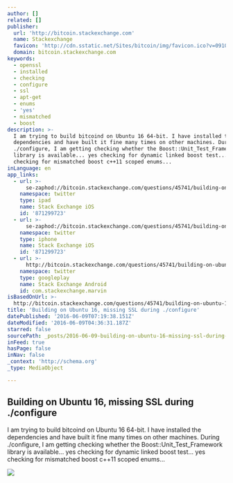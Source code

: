 ```yaml
---
author: []
related: []
publisher:
  url: 'http://bitcoin.stackexchange.com'
  name: Stackexchange
  favicon: 'http://cdn.sstatic.net/Sites/bitcoin/img/favicon.ico?v=0910168c5c65'
  domain: bitcoin.stackexchange.com
keywords:
  - openssl
  - installed
  - checking
  - configure
  - ssl
  - apt-get
  - enums
  - 'yes'
  - mismatched
  - boost
description: >-
  I am trying to build bitcoind on Ubuntu 16 64-bit. I have installed the
  dependencies and have built it fine many times on other machines. During
  ./configure, I am getting checking whether the Boost::Unit_Test_Framework
  library is available... yes checking for dynamic linked boost test... yes
  checking for mismatched boost c++11 scoped enums...
inLanguage: en
app_links:
  - url: >-
      se-zaphod://bitcoin.stackexchange.com/questions/45741/building-on-ubuntu-16-missing-ssl-during-configure
    namespace: twitter
    type: ipad
    name: Stack Exchange iOS
    id: '871299723'
  - url: >-
      se-zaphod://bitcoin.stackexchange.com/questions/45741/building-on-ubuntu-16-missing-ssl-during-configure
    namespace: twitter
    type: iphone
    name: Stack Exchange iOS
    id: '871299723'
  - url: >-
      http://bitcoin.stackexchange.com/questions/45741/building-on-ubuntu-16-missing-ssl-during-configure
    namespace: twitter
    type: googleplay
    name: Stack Exchange Android
    id: com.stackexchange.marvin
isBasedOnUrl: >-
  http://bitcoin.stackexchange.com/questions/45741/building-on-ubuntu-16-missing-ssl-during-configure
title: 'Building on Ubuntu 16, missing SSL during ./configure'
datePublished: '2016-06-09T07:19:38.151Z'
dateModified: '2016-06-09T04:36:31.187Z'
starred: false
sourcePath: _posts/2016-06-09-building-on-ubuntu-16-missing-ssl-during-configure.md
inFeed: true
hasPage: false
inNav: false
_context: 'http://schema.org'
_type: MediaObject

---
```

<article style=""><h1>Building on Ubuntu 16, missing SSL during ./configure</h1><p>I am trying to build bitcoind on Ubuntu 16 64-bit. I have installed the dependencies and have built it fine many times on other machines. During ./configure, I am getting checking whether the Boost::Unit_Test_Framework library is available... yes checking for dynamic linked boost test... yes checking for mismatched boost c++11 scoped enums...</p><img src="http://cdn.sstatic.net/Sites/bitcoin/img/apple-touch-icon.png?v=a43e5a337e6b&amp;a" /></article>